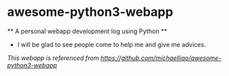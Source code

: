 awesome-python3-webapp
========================

** A personal webapp development log using Python **
- I will be glad to see people come to help me and give me advices.

*This webapp is referenced from <https://github.com/michaelliao/awesome-python3-webapp>*
